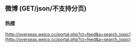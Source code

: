 ## 微博 (GET/json/不支持分页)
### 热搜
[http://overseas.weico.cc/portal.php?ct=feed&a=search_topic](http://overseas.weico.cc/portal.php?ct=feed&a=search_topic)


